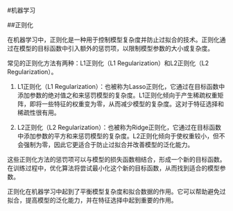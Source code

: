 #机器学习

##正则化

在机器学习中，正则化是一种用于控制模型复杂度并防止过拟合的技术。正则化通过在模型的目标函数中引入额外的惩罚项，以限制模型参数的大小或复杂度。

常见的正则化方法有两种：L1正则化（L1 Regularization）和L2正则化（L2 Regularization）。

1. L1正则化（L1 Regularization）：也被称为Lasso正则化，它通过在目标函数中添加参数的绝对值之和来惩罚模型的复杂度。L1正则化倾向于产生稀疏权重矩阵，即将一些特征的权重变为零，从而减少模型的复杂度。这对于特征选择和稀疏性很有用。

2. L2正则化（L2 Regularization）：也被称为Ridge正则化，它通过在目标函数中添加参数的平方和来惩罚模型的复杂度。L2正则化倾向于使权重较小，但不会强制为零，因此它更适合于防止过拟合并改善模型的泛化能力。




这些正则化方法的惩罚项可以与模型的损失函数相结合，形成一个新的目标函数。在训练过程中，优化算法将尝试最小化这个新的目标函数，从而找到适合的模型参数。

正则化在机器学习中起到了平衡模型复杂度和拟合数据的作用。它可以帮助避免过拟合，提高模型的泛化能力，并在特征选择中起到重要的作用。
